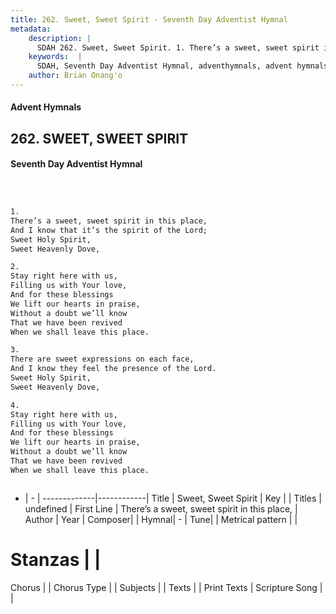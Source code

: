 ```yaml
---
title: 262. Sweet, Sweet Spirit - Seventh Day Adventist Hymnal
metadata:
    description: |
      SDAH 262. Sweet, Sweet Spirit. 1. There’s a sweet, sweet spirit in this place, And I know that it’s the spirit of the Lord; Sweet Holy Spirit, Sweet Heavenly Dove,
    keywords:  |
      SDAH, Seventh Day Adventist Hymnal, adventhymnals, advent hymnals, Sweet, Sweet Spirit, There’s a sweet, sweet spirit in this place, 
    author: Brian Onang'o
---
```


#### Advent Hymnals
## 262. SWEET, SWEET SPIRIT
#### Seventh Day Adventist Hymnal

```txt



1.
There’s a sweet, sweet spirit in this place,
And I know that it’s the spirit of the Lord;
Sweet Holy Spirit,
Sweet Heavenly Dove,

2.
Stay right here with us,
Filling us with Your love,
And for these blessings
We lift our hearts in praise,
Without a doubt we’ll know
That we have been revived
When we shall leave this place.

3.
There are sweet expressions on each face,
And I know they feel the presence of the Lord.
Sweet Holy Spirit,
Sweet Heavenly Dove,

4.
Stay right here with us,
Filling us with Your love,
And for these blessings
We lift our hearts in praise,
Without a doubt we’ll know
That we have been revived
When we shall leave this place.



```

- |   -  |
-------------|------------|
Title | Sweet, Sweet Spirit |
Key |  |
Titles | undefined |
First Line | There’s a sweet, sweet spirit in this place, |
Author | 
Year | 
Composer|  |
Hymnal|  - |
Tune|  |
Metrical pattern | |
# Stanzas |  |
Chorus |  |
Chorus Type |  |
Subjects |  |
Texts |  |
Print Texts | 
Scripture Song |  |
  
